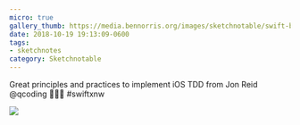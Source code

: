 ```yaml
---
micro: true
gallery_thumb: https://media.bennorris.org/images/sketchnotable/swift-by-northwest-2018/swift-by-northwest-2018-sketchnotes-08.jpg
date: 2018-10-19 19:13:09-0600
tags:
- sketchnotes
category: Sketchnotable
---
```


Great principles and practices to implement iOS TDD from Jon Reid @qcoding 📱✍🏼 #swiftxnw

<img src="https://media.bennorris.org/images/sketchnotable/swift-by-northwest-2018/swift-by-northwest-2018-sketchnotes-08.jpg" />